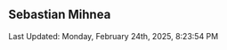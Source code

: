 <h2>Sebastian Mihnea</h2>

<!--RECENT_ACTIVITY:start-->
<!--RECENT_ACTIVITY:end-->
<!--RECENT_ACTIVITY:last_update-->
Last Updated: Monday, February 24th, 2025, 8:23:54 PM
<!--RECENT_ACTIVITY:last_update_end-->

<!---LOL-STATS-START-HERE--->
<!---LOL-STATS-END-HERE--->
